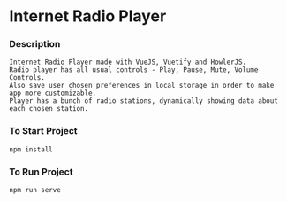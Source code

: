 # Internet Radio Player
### Description
```
Internet Radio Player made with VueJS, Vuetify and HowlerJS.
Radio player has all usual controls - Play, Pause, Mute, Volume Controls.
Also save user chosen preferences in local storage in order to make app more customizable.
Player has a bunch of radio stations, dynamically showing data about each chosen station.
```
### To Start Project
```
npm install
```
### To Run Project
```
npm run serve
```